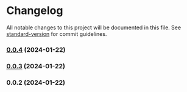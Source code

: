 # Changelog

All notable changes to this project will be documented in this file. See [standard-version](https://github.com/conventional-changelog/standard-version) for commit guidelines.

### [0.0.4](https://github.com/lovrovi/microfrontend-dashboard/compare/v0.0.3...v0.0.4) (2024-01-22)

### [0.0.3](https://github.com/lovrovi/microfrontend-dashboard/compare/v0.0.2...v0.0.3) (2024-01-22)

### 0.0.2 (2024-01-22)
